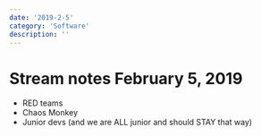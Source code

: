 ```yaml
---
date: '2019-2-5'
category: 'Software'
description: ''
---
```


# Stream notes February 5, 2019

- RED teams
- Chaos Monkey
- Junior devs (and we are ALL junior and should STAY that way)
